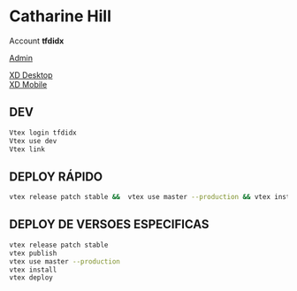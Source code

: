 # Catharine Hill

Account **tfdidx**

[Admin](https://tfdidx.myvtex.com/admin)

[XD Desktop](https://xd.adobe.com/view/132a4c4c-bdb9-4568-bf7b-91ff3a6aec21-4679/grid)  
[XD Mobile](https://xd.adobe.com/view/dc7b2362-cad3-4cc1-be50-e9314886852a-8928/grid)

## DEV
```bash
Vtex login tfdidx
Vtex use dev
Vtex link
```

## DEPLOY RÁPIDO
```bash
vtex release patch stable &&  vtex use master --production && vtex install && vtex deploy --force
```

## DEPLOY DE VERSOES ESPECIFICAS
```bash
vtex release patch stable
vtex publish
vtex use master --production
vtex install
vtex deploy
```


